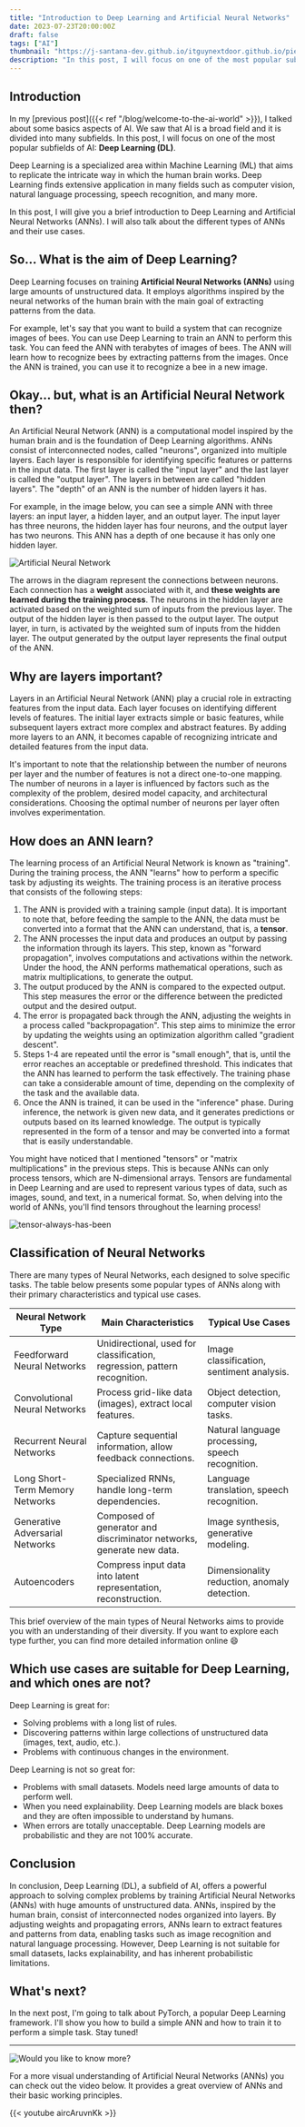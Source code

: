 ```yaml
---
title: "Introduction to Deep Learning and Artificial Neural Networks"
date: 2023-07-23T20:00:00Z
draft: false
tags: ["AI"]
thumbnail: "https://j-santana-dev.github.io/itguynextdoor.github.io/pietro-jeng-n6B49lTx7NM-unsplash.jpg"
description: "In this post, I will focus on one of the most popular subfields of AI: Deep Learning (DL)."
---
```


## Introduction
In my [previous post]({{< ref "/blog/welcome-to-the-ai-world" >}}), I talked about some basics aspects of AI. We saw that AI is a broad field and it is divided into many subfields. In this post, I will focus on one of the most popular subfields of AI: **Deep Learning (DL)**.

Deep Learning is a specialized area within Machine Learning (ML) that aims to replicate the intricate way in which the human brain works. Deep Learning finds extensive application in many fields such as computer vision, natural language processing, speech recognition, and many more. 

In this post, I will give you a brief introduction to Deep Learning and Artificial Neural Networks (ANNs). I will also talk about the different types of ANNs and their use cases.

## So... What is the aim of Deep Learning?
Deep Learning focuses on training **Artificial Neural Networks (ANNs)** using large amounts of unstructured data. It employs algorithms inspired by the neural networks of the human brain with the main goal of extracting patterns from the data.

For example, let's say that you want to build a system that can recognize images of bees. You can use Deep Learning to train an ANN to perform this task. You can feed the ANN with terabytes of images of bees. The ANN will learn how to recognize bees by extracting patterns from the images. Once the ANN is trained, you can use it to recognize a bee in a new image. 

## Okay... but, what is an Artificial Neural Network then?
An Artificial Neural Network (ANN) is a computational model inspired by the human brain and is the foundation of Deep Learning algorithms. ANNs consist of interconnected nodes, called "neurons", organized into multiple layers. Each layer is responsible for identifying specific features or patterns in the input data. The first layer is called the "input layer" and the last layer is called the "output layer". The layers in between are called "hidden layers". The "depth" of an ANN is the number of hidden layers it has.

For example, in the image below, you can see a simple ANN with three layers: an input layer, a hidden layer, and an output layer. The input layer has three neurons, the hidden layer has four neurons, and the output layer has two neurons. This ANN has a depth of one because it has only one hidden layer.

![Artificial Neural Network](/ann-wiki.png)

The arrows in the diagram represent the connections between neurons. Each connection has a **weight** associated with it, and **these weights are learned during the training process**. The neurons in the hidden layer are activated based on the weighted sum of inputs from the previous layer. The output of the hidden layer is then passed to the output layer. The output layer, in turn, is activated by the weighted sum of inputs from the hidden layer. The output generated by the output layer represents the final output of the ANN.

## Why are layers important?
Layers in an Artificial Neural Network (ANN) play a crucial role in extracting features from the input data. Each layer focuses on identifying different levels of features. The initial layer extracts simple or basic features, while subsequent layers extract more complex and abstract features. By adding more layers to an ANN, it becomes capable of recognizing intricate and detailed features from the input data.

It's important to note that the relationship between the number of neurons per layer and the number of features is not a direct one-to-one mapping. The number of neurons in a layer is influenced by factors such as the complexity of the problem, desired model capacity, and architectural considerations. Choosing the optimal number of neurons per layer often involves experimentation.

## How does an ANN learn?
The learning process of an Artificial Neural Network is known as "training". During the training process, the ANN "learns" how to perform a specific task by adjusting its weights. The training process is an iterative process that consists of the following steps:

1. The ANN is provided with a training sample (input data). It is important to note that, before feeding the sample to the ANN, the data must be converted into a format that the ANN can understand, that is, a **tensor**.
2. The ANN processes the input data and produces an output by passing the information through its layers. This step, known as "forward propagation", involves computations and activations within the network. Under the hood, the ANN performs mathematical operations, such as matrix multiplications, to generate the output.
3. The output produced by the ANN is compared to the expected output. This step measures the error or the difference between the predicted output and the desired output.
4. The error is propagated back through the ANN, adjusting the weights in a process called "backpropagation". This step aims to minimize the error by updating the weights using an optimization algorithm called "gradient descent".
5. Steps 1-4 are repeated until the error is "small enough", that is, until the error reaches an acceptable or predefined threshold. This indicates that the ANN has learned to perform the task effectively. The training phase can take a considerable amount of time, depending on the complexity of the task and the available data.
6. Once the ANN is trained, it can be used in the "inference" phase. During inference, the network is given new data, and it generates predictions or outputs based on its learned knowledge. The output is typically represented in the form of a tensor and may be converted into a format that is easily understandable.

You might have noticed that I mentioned "tensors" or "matrix multiplications" in the previous steps. This is because ANNs can only process tensors, which are N-dimensional arrays. Tensors are fundamental in Deep Learning and are used to represent various types of data, such as images, sound, and text, in a numerical format. So, when delving into the world of ANNs, you'll find tensors throughout the learning process!

![tensor-always-has-been](/tensor-always-has-been.jpg)

## Classification of Neural Networks
There are many types of Neural Networks, each designed to solve specific tasks. The table below presents some popular types of ANNs along with their primary characteristics and typical use cases.

| Neural Network Type            | Main Characteristics                     | Typical Use Cases                                    |
|-------------------------------|------------------------------------------|------------------------------------------------------|
| Feedforward Neural Networks   | Unidirectional, used for classification, regression, pattern recognition.               | Image classification, sentiment analysis.            |
| Convolutional Neural Networks | Process grid-like data (images), extract local features.  | Object detection, computer vision tasks.             |
| Recurrent Neural Networks     | Capture sequential information, allow feedback connections.  | Natural language processing, speech recognition.     |
| Long Short-Term Memory Networks  | Specialized RNNs, handle long-term dependencies.    | Language translation, speech recognition.           |
| Generative Adversarial Networks  | Composed of generator and discriminator networks, generate new data. | Image synthesis, generative modeling.             |
| Autoencoders                  | Compress input data into latent representation, reconstruction.  | Dimensionality reduction, anomaly detection.        |

This brief overview of the main types of Neural Networks aims to provide you with an understanding of their diversity. If you want to explore each type further, you can find more detailed information online :smile:

## Which use cases are suitable for Deep Learning, and which ones are not?
Deep Learning is great for:
* Solving problems with a long list of rules.
* Discovering patterns within large collections of unstructured data (images, text, audio, etc.).
* Problems with continuous changes in the environment.

Deep Learning is not so great for:
* Problems with small datasets. Models need large amounts of data to perform well.
* When you need explainability. Deep Learning models are black boxes and they are often impossible to understand by humans.
* When errors are totally unacceptable. Deep Learning models are probabilistic and they are not 100% accurate.

## Conclusion
In conclusion, Deep Learning (DL), a subfield of AI, offers a powerful approach to solving complex problems by training Artificial Neural Networks (ANNs) with huge amounts of unstructured data. ANNs, inspired by the human brain, consist of interconnected nodes organized into layers. By adjusting weights and propagating errors, ANNs learn to extract features and patterns from data, enabling tasks such as image recognition and natural language processing. However, Deep Learning is not suitable for small datasets, lacks explainability, and has inherent probabilistic limitations.

## What's next?
In the next post, I'm going to talk about PyTorch, a popular Deep Learning framework. I'll show you how to build a simple ANN and how to train it to perform a simple task. Stay tuned!

---

![Would you like to know more?](/know-more.png)

For a more visual understanding of Artificial Neural Networks (ANNs) you can check out the video below. It provides a great overview of ANNs and their basic working principles.

{{< youtube aircAruvnKk >}}